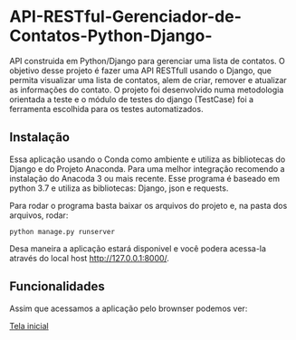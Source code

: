 # API-RESTful-Gerenciador-de-Contatos-Python-Django-
API construida em Python/Django para gerenciar uma lista de contatos. O objetivo desse projeto é fazer uma API RESTfull usando o Django, que permita visualizar uma lista de contatos, alem de criar, remover e atualizar as informações do contato. O projeto foi desenvolvido numa metodologia orientada a teste e o módulo de testes do django (TestCase) foi a ferramenta escolhida para os testes automatizados.

## Instalação

Essa aplicação usando o Conda como ambiente e utiliza as bibliotecas do Django e do Projeto Anaconda. Para uma melhor integração recomendo a instalação do Anacoda 3 ou mais recente. Esse programa é baseado em python 3.7 e utiliza as bibliotecas: Django, json e requests.

Para rodar o programa basta baixar os arquivos do projeto e, na pasta dos arquivos, rodar:

```
python manage.py runserver

```

Desa maneira a aplicação estará disponivel e você podera acessa-la através do local host http://127.0.0.1:8000/.

## Funcionalidades

Assim que acessamos a aplicação pelo brownser podemos ver:

[Tela inicial](https://github.com/Lucas-Armand/API-RESTful-Gerenciador-de-Contatos-Python-Django-/blob/master/img/tela%20aplicacao1.png)


